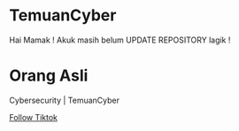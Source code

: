 # TemuanCyber
Hai Mamak ! 
Akuk masih belum UPDATE REPOSITORY lagik !

# Orang Asli
Cybersecurity | TemuanCyber


[Follow Tiktok](https://www.tiktok.com/@temuancyber) 

```Jangan Minum Engkem !!! 

